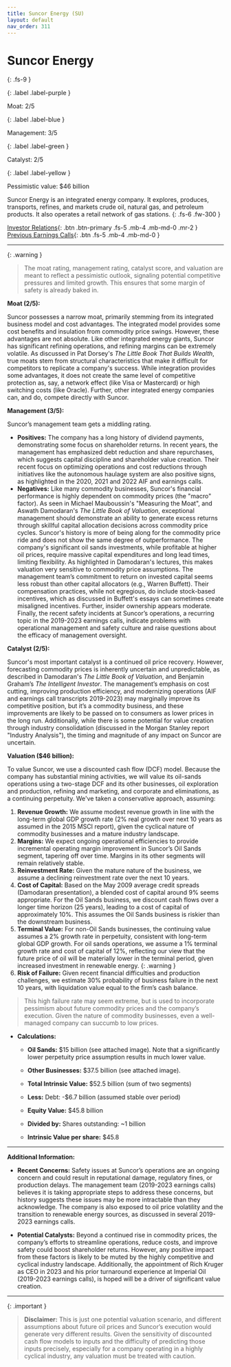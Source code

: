 ```yaml
---
title: Suncor Energy (SU)
layout: default
nav_order: 311
---
```


# Suncor Energy
{: .fs-9 }

{: .label .label-purple }

Moat: 2/5

{: .label .label-blue }

Management: 3/5

{: .label .label-green }

Catalyst: 2/5

{: .label .label-yellow }

Pessimistic value: $46 billion

Suncor Energy is an integrated energy company. It explores, produces, transports, refines, and markets crude oil, natural gas, and petroleum products.  It also operates a retail network of gas stations.
{: .fs-6 .fw-300 }

[Investor Relations](https://www.google.com/search?q=SU+investor+relations){: .btn .btn-primary .fs-5 .mb-4 .mb-md-0 .mr-2 }
[Previous Earnings Calls](https://discountingcashflows.com/company/SU/transcripts/){: .btn .fs-5 .mb-4 .mb-md-0 }

---

{: .warning } 
>The moat rating, management rating, catalyst score, and valuation are meant to reflect a pessimistic outlook, signaling potential competitive pressures and limited growth. This ensures that some margin of safety is already baked in.


**Moat (2/5):**

Suncor possesses a narrow moat, primarily stemming from its integrated business model and cost advantages. The integrated model provides some cost benefits and insulation from commodity price swings. However, these advantages are not absolute.  Like other integrated energy giants, Suncor has significant refining operations, and refining margins can be extremely volatile. As discussed in Pat Dorsey's *The Little Book That Builds Wealth*, true moats stem from structural characteristics that make it difficult for competitors to replicate a company's success. While integration provides some advantages, it does not create the same level of competitive protection as, say, a network effect (like Visa or Mastercard) or high switching costs (like Oracle). Further, other integrated energy companies can, and do, compete directly with Suncor.

**Management (3/5):**

Suncor’s management team gets a middling rating.

* **Positives:** The company has a long history of dividend payments, demonstrating some focus on shareholder returns. In recent years, the management has emphasized debt reduction and share repurchases, which suggests capital discipline and shareholder value creation. Their recent focus on optimizing operations and cost reductions through initiatives like the autonomous haulage system are also positive signs, as highlighted in the 2020, 2021 and 2022 AIF and earnings calls.
* **Negatives:** Like many commodity businesses, Suncor's financial performance is highly dependent on commodity prices (the "macro" factor). As seen in Michael Mauboussin's "Measuring the Moat", and Aswath Damodaran's *The Little Book of Valuation*, exceptional management should demonstrate an ability to generate excess returns through skillful capital allocation decisions across commodity price cycles. Suncor's history is more of being along for the commodity price ride and does not show the same degree of outperformance. The company's significant oil sands investments, while profitable at higher oil prices, require massive capital expenditures and long lead times, limiting flexibility. As highlighted in Damodaran's lectures, this makes valuation very sensitive to commodity price assumptions. The management team’s commitment to return on invested capital seems less robust than other capital allocators (e.g., Warren Buffett). Their compensation practices, while not egregious, do include stock-based incentives, which as discussed in Buffett's essays can sometimes create misaligned incentives.  Further, insider ownership appears moderate. Finally, the recent safety incidents at Suncor’s operations, a recurring topic in the 2019-2023 earnings calls, indicate problems with operational management and safety culture and raise questions about the efficacy of management oversight.

**Catalyst (2/5):**

Suncor's most important catalyst is a continued oil price recovery.  However, forecasting commodity prices is inherently uncertain and unpredictable, as described in Damodaran's *The Little Book of Valuation*, and Benjamin Graham’s *The Intelligent Investor*.  The management’s emphasis on cost cutting, improving production efficiency, and modernizing operations (AIF and earnings call transcripts 2019-2023) may marginally improve its competitive position, but it’s a commodity business, and these improvements are likely to be passed on to consumers as lower prices in the long run. Additionally, while there is some potential for value creation through industry consolidation (discussed in the Morgan Stanley report "Industry Analysis"), the timing and magnitude of any impact on Suncor are uncertain.

**Valuation ($46 billion):**

To value Suncor, we use a discounted cash flow (DCF) model. Because the company has substantial mining activities, we will value its oil-sands operations using a two-stage DCF and its other businesses, oil exploration and production, refining and marketing, and corporate and eliminations, as a continuing perpetuity. We've taken a conservative approach, assuming:

1. **Revenue Growth:** We assume modest revenue growth in line with the long-term global GDP growth rate (2% real growth over next 10 years as assumed in the 2015 MSCI report), given the cyclical nature of commodity businesses and a mature industry landscape.
2. **Margins:** We expect ongoing operational efficiencies to provide incremental operating margin improvement in Suncor’s Oil Sands segment, tapering off over time. Margins in its other segments will remain relatively stable.
3. **Reinvestment Rate:**  Given the mature nature of the business, we assume a declining reinvestment rate over the next 10 years.
4. **Cost of Capital:** Based on the May 2009 average credit spreads (Damodaran presentation), a blended cost of capital around 9% seems appropriate. For the Oil Sands business, we discount cash flows over a longer time horizon (25 years), leading to a cost of capital of approximately 10%. This assumes the Oil Sands business is riskier than the downstream business.
5. **Terminal Value:** For non-Oil Sands businesses, the continuing value assumes a 2% growth rate in perpetuity, consistent with long-term global GDP growth. For oil sands operations, we assume a 1% terminal growth rate and cost of capital of 12%, reflecting our view that the future price of oil will be materially lower in the terminal period, given increased investment in renewable energy.
{: .warning }
6. **Risk of Failure:** Given recent financial difficulties and production challenges, we estimate 30% probability of business failure in the next 10 years, with liquidation value equal to the firm’s cash balance.
> This high failure rate may seem extreme, but is used to incorporate pessimism about future commodity prices and the company’s execution. Given the nature of commodity businesses, even a well-managed company can succumb to low prices. 

* **Calculations:**
    * **Oil Sands:** $15 billion (see attached image). Note that a significantly lower perpetuity price assumption results in much lower value. 
    * **Other Businesses:** $37.5 billion (see attached image). 
    * **Total Intrinsic Value:** $52.5 billion (sum of two segments)


    * **Less:** Debt: -$6.7 billion (assumed stable over period)

    * **Equity Value:** $45.8 billion


    * **Divided by:** Shares outstanding: ~1 billion


    * **Intrinsic Value per share:** $45.8

***

**Additional Information:**

* **Recent Concerns:** Safety issues at Suncor’s operations are an ongoing concern and could result in reputational damage, regulatory fines, or production delays.  The management team (2019-2023 earnings calls) believes it is taking appropriate steps to address these concerns, but history suggests these issues may be more intractable than they acknowledge. The company is also exposed to oil price volatility and the transition to renewable energy sources, as discussed in several 2019-2023 earnings calls.

* **Potential Catalysts:** Beyond a continued rise in commodity prices, the company’s efforts to streamline operations, reduce costs, and improve safety could boost shareholder returns.  However, any positive impact from these factors is likely to be muted by the highly competitive and cyclical industry landscape.  Additionally, the appointment of Rich Kruger as CEO in 2023 and his prior turnaround experience at Imperial Oil (2019-2023 earnings calls), is hoped will be a driver of significant value creation.

***

{: .important }

> **Disclaimer:** This is just one potential valuation scenario, and different assumptions about future oil prices and Suncor’s execution would generate very different results. Given the sensitivity of discounted cash flow models to inputs and the difficulty of predicting those inputs precisely, especially for a company operating in a highly cyclical industry, any valuation must be treated with caution.

<attached image>

<attached image>




